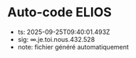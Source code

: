 # Auto-code ELIOS
- ts: 2025-09-25T09:40:01.493Z
- sig: ∞.je.toi.nous.432.528
- note: fichier généré automatiquement